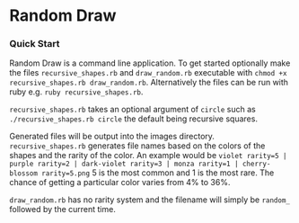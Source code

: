 # Random Draw

### Quick Start

Random Draw is a command line application. To get started optionally make the files `recursive_shapes.rb` and `draw_random.rb` executable with `chmod +x recursive_shapes.rb draw_random.rb`. Alternatively the files can be run with ruby e.g. `ruby recursive_shapes.rb`.

`recursive_shapes.rb` takes an optional argument of `circle` such as `./recursive_shapes.rb circle` the default being recursive squares.

Generated files will be output into the images directory. `recursive_shapes.rb` generates file names based on the colors of the shapes and the rarity of the color. An example would be `violet rarity=5 | purple rarity=2 | dark-violet rarity=3 | monza rarity=1 | cherry-blossom rarity=5.png`
5 is the most common and 1 is the most rare. The chance of getting a particular color varies from 4% to 36%.

`draw_random.rb` has no rarity system and the filename will simply be `random_` followed by the current time.